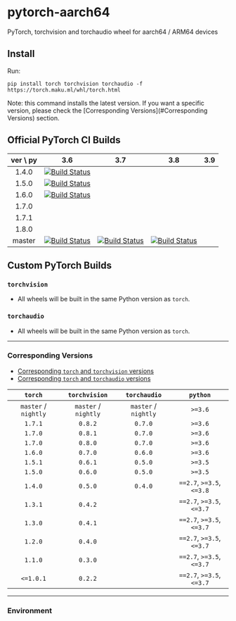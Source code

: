 # pytorch-aarch64
PyTorch, torchvision and torchaudio wheel for aarch64 / ARM64 devices

## Install

Run:

`pip install torch torchvision torchaudio -f https://torch.maku.ml/whl/torch.html`

Note: this command installs the latest version.
If you want a specific version, please check the [Corresponding Versions](#Corresponding Versions) section.

## Official PyTorch CI Builds

| ver \ py | 3.6 | 3.7 | 3.8 | 3.9 |
| :---: | :---: | :---: | :---: | :---: |
| 1.4.0 | [![Build Status][1]][2] | | | |
| 1.5.0 | [![Build Status][3]][4] | | | |
| 1.6.0 | [![Build Status][5]][6] | | | |
| 1.7.0 | | | | |
| 1.7.1 | | | | |
| 1.8.0 | | | | |
| master | [![Build Status][7]][8] | [![Build Status][9]][10] | [![Build Status][11]][12] | |

## Custom PyTorch Builds

### `torchvision`
* All wheels will be built in the same Python version as `torch`.

### `torchaudio`
* All wheels will be built in the same Python version as `torch`.

---

### Corresponding Versions
* [Corresponding `torch` and `torchvision` versions][13]
* [Corresponding `torch` and `torchaudio` versions][14]

| `torch` | `torchvision` | `torchaudio` | `python` |
| :---: | :---: | :---: | :---: |
| `master` / `nightly` | `master` / `nightly` | `master` / `nightly` | `>=3.6` |
| `1.7.1` | `0.8.2` | `0.7.0` | `>=3.6` |
| `1.7.0` | `0.8.1` | `0.7.0` | `>=3.6` |
| `1.7.0` | `0.8.0` | `0.7.0` | `>=3.6` |
| `1.6.0` | `0.7.0` | `0.6.0` | `>=3.6` |
| `1.5.1` | `0.6.1` | `0.5.0` | `>=3.5` |
| `1.5.0` | `0.6.0` | `0.5.0` | `>=3.5` |
| `1.4.0` | `0.5.0` | `0.4.0` | `==2.7`, `>=3.5`, `<=3.8` |
| `1.3.1` | `0.4.2` | | `==2.7`, `>=3.5`, `<=3.7` |
| `1.3.0` | `0.4.1` | | `==2.7`, `>=3.5`, `<=3.7` |
| `1.2.0` | `0.4.0` | | `==2.7`, `>=3.5`, `<=3.7` |
| `1.1.0` | `0.3.0` | | `==2.7`, `>=3.5`, `<=3.7` |
| `<=1.0.1` | `0.2.2` | | `==2.7`, `>=3.5`, `<=3.7` |

[1]: http://openlabtesting.org:15000/badge?project=pytorch%2Fpytorch&job_name=pytorch-arm64-build-daily-v1.4.0
[2]: https://torch.maku.ml/api?project=torch&ver=140&py=36
[3]: http://openlabtesting.org:15000/badge?project=pytorch%2Fpytorch&job_name=pytorch-arm64-build-daily-v1.5.0
[4]: https://torch.maku.ml/api?project=torch&ver=150&py=36
[5]: http://openlabtesting.org:15000/badge?project=pytorch%2Fpytorch&job_name=pytorch-arm64-build-daily-v1.6.0
[6]: https://torch.maku.ml/api?project=torch&ver=160&py=36
[7]: http://openlabtesting.org:15000/badge?project=pytorch%2Fpytorch&job_name=pytorch-arm64-build-daily-master-py36
[8]: https://torch.maku.ml/api?project=torch&ver=master&py=36
[9]: http://openlabtesting.org:15000/badge?project=pytorch%2Fpytorch&job_name=pytorch-arm64-build-daily-master-py37
[10]: https://torch.maku.ml/api?project=torch&ver=master&py=37
[11]: http://openlabtesting.org:15000/badge?project=pytorch%2Fpytorch&job_name=pytorch-arm64-build-daily-master-py38
[12]: https://torch.maku.ml/api?project=torch&ver=master&py=38
[13]: https://github.com/pytorch/vision#installation
[14]: https://github.com/pytorch/audio#dependencies

---

### Environment
